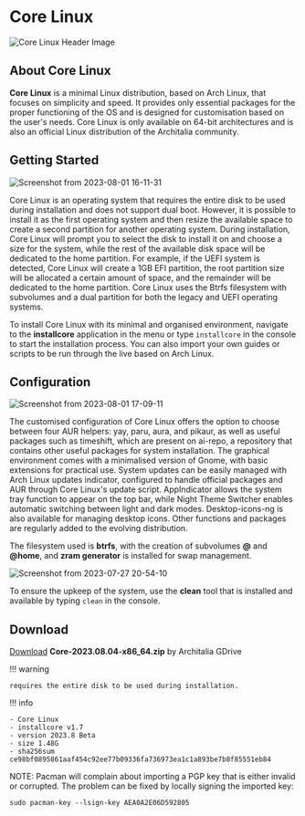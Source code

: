# Core Linux 

![Core Linux Header Image](https://github.com/ArchItalia/site/assets/117321045/3dcdd1a1-e9d2-4dde-bd99-8404541a643b)

## About Core Linux

**Core Linux** is a minimal Linux distribution, based on Arch Linux, that focuses on simplicity and speed. It provides only essential packages for the proper functioning of the OS and is designed for customisation based on the user's needs. Core Linux is only available on 64-bit architectures and is also an official Linux distribution of the Architalia community. 

## Getting Started 

![Screenshot from 2023-08-01 16-11-31](https://github.com/ArchItalia/site/assets/117321045/b2365773-1bd9-4a78-be0b-0d02afb9f46a)

Core Linux is an operating system that requires the entire disk to be used during installation and does not support dual boot. However, it is possible to install it as the first operating system and then resize the available space to create a second partition for another operating system. During installation, Core Linux will prompt you to select the disk to install it on and choose a size for the system, while the rest of the available disk space will be dedicated to the home partition. For example, if the UEFI system is detected, Core Linux will create a 1GB EFI partition, the root partition size will be allocated a certain amount of space, and the remainder will be dedicated to the home partition. Core Linux uses the Btrfs filesystem with subvolumes and a dual partition for both the legacy and UEFI operating systems.

To install Core Linux with its minimal and organised environment, navigate to the **installcore** application in the menu or type `installcore` in the console to start the installation process. You can also import your own guides or scripts to be run through the live based on Arch Linux.

## Configuration
![Screenshot from 2023-08-01 17-09-11](https://github.com/ArchItalia/site/assets/117321045/555c977d-66f3-4f7d-8ebc-5e9bf3a86483)

The customised configuration of Core Linux offers the option to choose between four AUR helpers: yay, paru, aura, and pikaur, as well as useful packages such as timeshift, which are present on ai-repo, a repository that contains other useful packages for system installation. The graphical environment comes with a minimalised version of Gnome, with basic extensions for practical use. System updates can be easily managed with Arch Linux updates indicator, configured to handle official packages and AUR through Core Linux's update script. AppIndicator allows the system tray function to appear on the top bar, while Night Theme Switcher enables automatic switching between light and dark modes. Desktop-icons-ng is also available for managing desktop icons. Other functions and packages are regularly added to the evolving distribution.

The filesystem used is **btrfs**, with the creation of subvolumes **@** and **@home**, and **zram generator** is installed for swap management.

![Screenshot from 2023-07-27 20-54-10](https://github.com/ArchItalia/core/assets/117321045/5aebefe1-d4bf-4629-827a-f896bc26df1f)


To ensure the upkeep of the system, use the **clean** tool that is installed and available by typing `clean` in the console.

## Download
[Download](https://drive.google.com/file/d/1BksM4fGwZNrzx6q4xhJqOx2GAWc7ZTMM/view?usp=sharing) **Core-2023.08.04-x86_64.zip** by Architalia GDrive 

!!! warning
   
    requires the entire disk to be used during installation.

!!! info

    - Core Linux
    - installcore v1.7
    - version 2023.8 Beta
    - size 1.48G
    - sha256sum ce98bf0895861aaf454c92ee77b09336fa736973ea1c1a893be7b8f85551eb84

NOTE: Pacman will complain about importing a PGP key that is either invalid or corrupted.  The problem can be fixed by locally signing the imported key:

```
sudo pacman-key --lsign-key AEA0A2E06D592805
```

<br>
